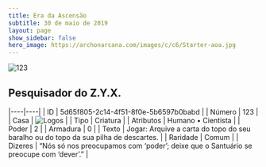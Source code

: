 ```yaml
---
title: Era da Ascensão
subtitle: 30 de maio de 2019
layout: page
show_sidebar: false
hero_image: https://archonarcana.com/images/c/c6/Starter-aoa.jpg
---
```


![123](https://cdn.keyforgegame.com/media/card_front/pt/435_123_C3CH8VRX8J8G_pt.png)

## Pesquisador do Z.Y.X.

|----|----|
| ID | 5d65f805-2c14-4f51-8f0e-5b6597b0babd |
| Número | 123 |
| Casa | ![Logos](https://archonarcana.com/images/thumb/c/ce/Logos.png/22px-Logos.png "Logos") |
| Tipo | Criatura |
| Atributos | Humano • Cientista |
| Poder | 2 |
| Armadura | 0 |
| Texto | Jogar: Arquive a carta do topo do seu baralho ou do topo da sua pilha de descartes. |
| Raridade | Comum |
| Dizeres | “Nós só nos preocupamos com ‘poder’; deixe  que o Santuário se preocupe com ‘dever’.” |